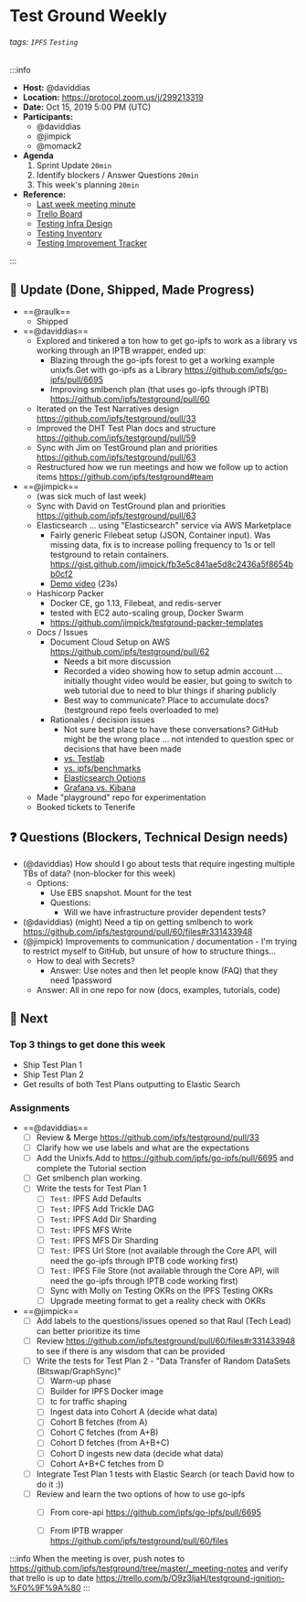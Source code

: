 Test Ground Weekly
===

###### tags: `IPFS` `Testing`

:::info
- **Host:** @daviddias
- **Location:** https://protocol.zoom.us/j/299213319
- **Date:** Oct 15, 2019 5:00 PM (UTC)
- **Participants:**
    - @daviddias
    - @jimpick
    - @momack2
- **Agenda**
  1. Sprint Update `20min`
  2. Identify blockers / Answer Questions `20min`
  3. This week's planning `20min`
- **Reference:** 
  - [Last week meeting minute](/s/template-meeting-note)
  - [Trello Board](https://trello.com/b/O9z3ljaH/testground-ignition-%F0%9F%9A%80)
  - [Testing Infra Design](https://github.com/ipfs/testground/blob/master/docs/SPEC.md)
  - [Testing Inventory](https://github.com/ipfs/testground/blob/master/docs/test-inventory.md)
  - [Testing Improvement Tracker](https://docs.google.com/spreadsheets/d/1xyqyGUF-oe3x9ln88YonVeOMWWdknik74lVgL_3dBY8/edit#gid=0)

:::

## :mega: Update (Done, Shipped, Made Progress)

- ==@raulk==
  - Shipped
- ==@daviddias==
  - Explored and tinkered a ton how to get go-ipfs to work as a library vs working through an IPTB wrapper, ended up:
    - Blazing through the go-ipfs forest to get a working example unixfs.Get with go-ipfs as a Library https://github.com/ipfs/go-ipfs/pull/6695
    - Improving smlbench plan (that uses go-ipfs through IPTB) https://github.com/ipfs/testground/pull/60 
  - Iterated on the Test Narratives design https://github.com/ipfs/testground/pull/33
  - Improved the DHT Test Plan docs and structure https://github.com/ipfs/testground/pull/59
  - Sync with Jim on TestGround plan and priorities https://github.com/ipfs/testground/pull/63
  - Restructured how we run meetings and how we follow up to action items  https://github.com/ipfs/testground#team
- ==@jimpick==
  - (was sick much of last week)
  - Sync with David on TestGround plan and priorities https://github.com/ipfs/testground/pull/63
  - Elasticsearch ... using "Elasticsearch" service via AWS Marketplace
    - Fairly generic Filebeat setup (JSON, Container input). Was missing data, fix is to increase polling frequency to 1s or tell testground to retain containers. https://gist.github.com/jimpick/fb3e5c841ae5d8c2436a5f8654bb0cf2
    - [Demo video](https://ipfs.io/ipfs/Qmahm2x4UGqGgkeVhijTF1SvmekhiphfLgK2uQxTU95y8P/testground-filebeat.mp4) (23s)
  - Hashicorp Packer
    - Docker CE, go 1.13, Filebeat, and redis-server
    - tested with EC2 auto-scaling group, Docker Swarm
    - https://github.com/jimpick/testground-packer-templates
  - Docs / Issues
    - Document Cloud Setup on AWS https://github.com/ipfs/testground/pull/62
      - Needs a bit more discussion
      - Recorded a video showing how to setup admin account ... initially thought video would be easier, but going to switch to web tutorial due to need to blur things if sharing publicly
      - Best way to communicate? Place to accumulate docs? (testground repo feels overloaded to me)
    - Rationales / decision issues
      - Not sure best place to have these conversations? GitHub might be the wrong place ... not intended to question spec or decisions that have been made
      - [vs. Testlab](https://github.com/ipfs/testground/issues/64)
      - [vs. ipfs/benchmarks](https://github.com/ipfs/testground/issues/66)
      - [Elasticsearch Options](https://github.com/ipfs/testground/issues/67)
      - [Grafana vs. Kibana](https://github.com/ipfs/testground/issues/68)
  - Made "playground" repo for experimentation
  - Booked tickets to Tenerife
  

## :question: Questions (Blockers, Technical Design needs)

- (@daviddias) How should I go about tests that require ingesting multiple TBs of data? (non-blocker for this week)
    - Options:
      - Use EBS snapshot. Mount for the test
      - Questions:
        - Will we have infrastructure provider dependent tests?
- (@daviddias) (might) Need a tip on getting smlbench to work https://github.com/ipfs/testground/pull/60/files#r331433948
- (@jimpick) Improvements to communication / documentation - I'm trying to restrict myself to GitHub, but unsure of how to structure things...
  - How to deal with Secrets?
    - Answer: Use <INSERT TOKEN HERE> notes and then let people know (FAQ) that they need 1password
  - Answer: All in one repo for now (docs, examples, tutorials, code)

## :dart: Next

### Top 3 things to get done this week

- Ship Test Plan 1
- Ship Test Plan 2
- Get results of both Test Plans outputting to Elastic Search

### Assignments

- ==@daviddias==
  - [ ] Review & Merge https://github.com/ipfs/testground/pull/33
  - [ ] Clarify how we use labels and what are the expectations
  - [ ] Add the Unixfs.Add to https://github.com/ipfs/go-ipfs/pull/6695 and complete the Tutorial section
  - [ ] Get smlbench plan working.
  - [ ] Write the tests for Test Plan 1
    - [ ] `Test:` IPFS Add Defaults
    - [ ] `Test:` IPFS Add Trickle DAG
    - [ ] `Test:` IPFS Add Dir Sharding
    - [ ] `Test:` IPFS MFS Write
    - [ ] `Test:` IPFS MFS Dir Sharding
    - [ ] `Test:` IPFS Url Store (not available through the Core API, will need the go-ipfs through IPTB code working first)
    - [ ] `Test:` IPFS File Store (not available through the Core API, will need the go-ipfs through IPTB code working first)
    - [ ] Sync with Molly on Testing OKRs on the IPFS Testing OKRs
    - [ ] Upgrade meeting format to get a reality check with OKRs
- ==@jimpick==
  - [ ] Add labels to the questions/issues opened so that Raul (Tech Lead) can better prioritize its time
  - [ ] Review https://github.com/ipfs/testground/pull/60/files#r331433948 to see if there is any wisdom that can be provided
  - [ ] Write the tests for Test Plan 2 - "Data Transfer of Random DataSets (Bitswap/GraphSync)"
    - [ ] Warm-up phase
    - [ ] Builder for IPFS Docker image
    - [ ] tc for traffic shaping
    - [ ] Ingest data into Cohort A (decide what data)
    - [ ] Cohort B fetches (from A)
    - [ ] Cohort C fetches (from A+B)
    - [ ] Cohort D fetches (from A+B+C)
    - [ ] Cohort D ingests new data (decide what data)
    - [ ] Cohort A+B+C fetches from D
  - [ ] Integrate Test Plan 1 tests with Elastic Search (or teach David how to do it :))
  - [ ] Review and learn the two options of how to use go-ipfs
    - [ ] From core-api https://github.com/ipfs/go-ipfs/pull/6695
    - [ ] From IPTB wrapper https://github.com/ipfs/testground/pull/60/files


:::info
When the meeting is over, push notes to https://github.com/ipfs/testground/tree/master/_meeting-notes and verify that trello is up to date https://trello.com/b/O9z3ljaH/testground-ignition-%F0%9F%9A%80
:::
